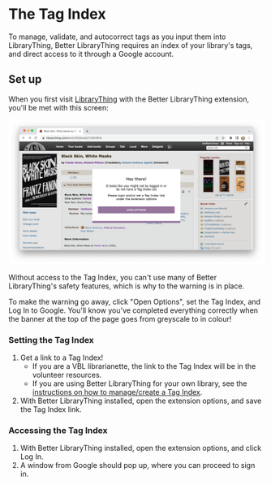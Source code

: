 # The Tag Index

To manage, validate, and autocorrect tags as you input them into LibraryThing, Better LibraryThing requires an index
of your library's tags, and direct access to it through a Google account.

## Set up

When you first visit [LibraryThing](https://librarything.com) with the Better LibraryThing extension, you'll be met with this screen:

<img src="../img/enforce-tag-index-access.png" alt="ah!">

Without access to the Tag Index, you can't use many of Better LibraryThing's safety features, which is why to the warning is in place.

To make the warning go away, click "Open Options", set the Tag Index, and Log In to Google.
You'll know you've completed everything correctly when the banner at the top of the page goes from greyscale to in colour!

### Setting the Tag Index

1. Get a link to a Tag Index!
   - If you are a VBL librarianette, the link to the Tag Index will be in the volunteer resources.
   - If you are using Better LibraryThing for your own library, see the [instructions on how to manage/create a Tag Index](./tag-index-management.md).
1. With Better LibraryThing installed, open the extension options, and save the Tag Index link.

### Accessing the Tag Index

1. With Better LibraryThing installed, open the extension options, and click Log In.
1. A window from Google should pop up, where you can proceed to sign in.

